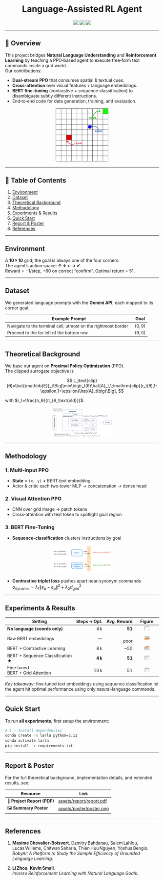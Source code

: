 <h1 align="center">Language‑Assisted RL Agent</h1>

<p align="center">
  <a href="LICENSE"><img src="https://img.shields.io/badge/License-MIT-green.svg"/></a>
  <img src="https://img.shields.io/badge/Python-3.11-blue.svg"/>
  <img src="https://img.shields.io/badge/PPO-clip‑style‑update-orange"/>
</p>

---

## 🚀 Overview
This project bridges **Natural Language Understanding** and **Reinforcement Learning** by teaching a PPO‑based agent to execute free‑form text commands inside a grid world.  
Our contributions:

* **Dual‑stream PPO** that consumes spatial & textual cues.  
* **Cross‑attention** over visual features + language embeddings.  
* **BERT fine‑tuning** (contrastive + sequence‑classification) to disambiguate subtly different instructions.  
* End‑to‑end code for data generation, training, and evaluation.

<p align="center">
  <img src="assets/images/env.png" alt="Environment overview" width="35%">
</p>

---

## 📑 Table of Contents
1. [Environment](#environment)
2. [Dataset](#dataset)
3. [Theoretical Background](#theoretical-background)
4. [Methodology](#methodology)
5. [Experiments & Results](#experiments--results)
6. [Quick Start](#quick-start)
7. [Report & Poster](#report--poster)
8. [References](#references)

---

## Environment
A **10 × 10** grid; the goal is always one of the four corners.  
The agent’s action space: **↑ ↓ ← → ✔︎**.  
Reward = −1/step, +60 on correct “confirm”. Optimal return = 51.

---

## Dataset
We generated language prompts with the **Gemini API**, each mapped to its corner goal.

| Example Prompt                                                  | Goal |
|-----------------------------------------------------------------|------|
| Navigate to the terminal cell, utmost on the rightmost border   | (0, 9) |
| Proceed to the far left of the bottom row                       | (9, 0) |

---

## Theoretical Background
We base our agent on **Proximal Policy Optimization** (PPO).  
The clipped surrogate objective is  

$$
L_\text{clip}(θ)=\hat{\mathbb{E}}_t\Big[\min\big(r_t(θ)\hat{A}_t,\;\mathrm{clip}(r_t(θ),1-\epsilon,1+\epsilon)\hat{A}_t\big)\Big],
$$

with $r_t=\frac{π_θ}{π_{θ_\text{old}}}$.  
<p align="center">
  <img src="assets/images/ppo_overview.png" alt="PPO overview" width="40%">
</p>

---

## Methodology
### 1. Multi‑Input PPO  
* **State** = `(x, y)` **+** BERT text embedding  
* Actor & critic each two‑tower MLP → concatenation → dense head

### 2. Visual Attention PPO  
* CNN over grid image → patch tokens  
* Cross‑attention with text token to spotlight goal region

### 3. BERT Fine‑Tuning  
* **Sequence‑classification** clusters instructions by goal  
<p align="center">
  <img src="assets/images/classification.png" alt="BERT fine-tuning with text classification" width="40%">
</p>

* **Contrastive triplet loss** pushes apart near‑synonym commands  
  $\alpha_\text{dynamic}=λ_1\lVert e_a-e_p\rVert^2 + λ_2 d_\text{grid}^2$

---

## Experiments & Results

| Setting                             | Steps → Opt. | Avg. Reward | Figure |
|-------------------------------------|-------------:|------------:|:------:|
| **No language (coords only)**       | 4 k | **51** | <img src="assets/images/without_text.png" alt="Project banner" width="35%"/> |
| Raw BERT embeddings                 | — | <br>poor | <img src="assets/images/raw_bert.png" alt="Project banner" width="35%"/> |
| BERT + Contrastive Learning         | 8 k | ~50 | <img src="assets/images/contrastive_learning.png" alt="Project banner" width="35%"/> |
| BERT + Sequence Classification ★    | **4 k** | **51** | <img src="assets/images/sequence_classification.png" alt="Project banner" width="35%"/> |
| Fine‑tuned BERT + Grid Attention    | 10 k | 51 | <img src="assets/images/cross_attention.png" alt="Project banner" width="35%"/> |

_Key takeaway_: fine‑tuned text embeddings using sequence classification let the agent hit optimal performance using only natural‑language commands.

---

## Quick Start
To run **all experiments**, first setup the environment:

```bash
# 1 – Install dependencies
conda create -n larla python=3.11
conda activate larla
pip install -r requirements.txt
```

---

## Report & Poster

For the full theoretical background, implementation details, and extended results, see:

| Resource | Link |
|----------|------|
| 📑 **Project Report (PDF)** | [assets/report/report.pdf](assets/report/report.pdf) |
| 🖼️ **Summary Poster** | [assets/poster/poster.png](assets/poster/poster.png) |

---


## References
1. **Maxime Chevalier‑Boisvert**, Dzmitry Bahdanau, Salem Lahlou, Lucas Willems, Chitwan Saharia, Thien Huu Nguyen, Yoshua Bengio.  
   *BabyAI: A Platform to Study the Sample Efficiency of Grounded Language Learning.*

2. **Li Zhou**, **Kevin Small**.  
   *Inverse Reinforcement Learning with Natural Language Goals.*
